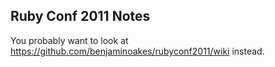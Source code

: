 Ruby Conf 2011 Notes
--------------------

You probably want to look at https://github.com/benjaminoakes/rubyconf2011/wiki instead.

